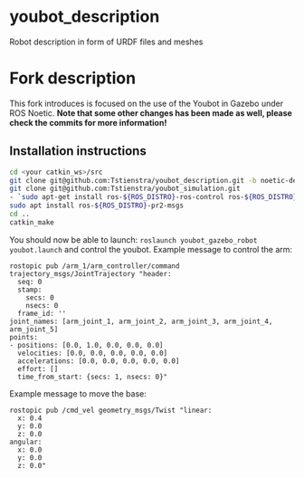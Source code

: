 youbot_description
==================

Robot description in form of URDF files and meshes

# Fork description
This fork introduces is focused on the use of the Youbot in Gazebo under ROS Noetic. **Note that some other changes has been made as well, please check the commits for more information!**
## Installation instructions
```bash
cd <your catkin_ws>/src
git clone git@github.com:Tstienstra/youbot_description.git -b noetic-devel
git clone git@github.com:Tstienstra/youbot_simulation.git
- `sudo apt-get install ros-${ROS_DISTRO}-ros-control ros-${ROS_DISTRO}-ros-controllers ros-${ROS_DISTRO}-gazebo-ros-control
sudo apt install ros-${ROS_DISTRO}-pr2-msgs
cd ..
catkin_make
```

You should now be able to launch: `roslaunch youbot_gazebo_robot youbot.launch` and control the youbot. Example message to control the arm:
```
rostopic pub /arm_1/arm_controller/command trajectory_msgs/JointTrajectory "header:
  seq: 0
  stamp:
    secs: 0
    nsecs: 0
  frame_id: ''
joint_names: [arm_joint_1, arm_joint_2, arm_joint_3, arm_joint_4, arm_joint_5]
points:
- positions: [0.0, 1.0, 0.0, 0.0, 0.0]
  velocities: [0.0, 0.0, 0.0, 0.0, 0.0]
  accelerations: [0.0, 0.0, 0.0, 0.0, 0.0]
  effort: []
  time_from_start: {secs: 1, nsecs: 0}"
```
Example message to move the base:
```
rostopic pub /cmd_vel geometry_msgs/Twist "linear:
  x: 0.4
  y: 0.0
  z: 0.0
angular:
  x: 0.0
  y: 0.0
  z: 0.0"
```
